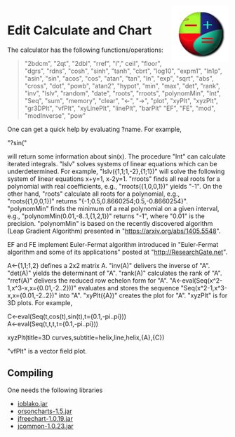 <img src="images/Icon128.png" align="right" />

# Edit Calculate and Chart


The calculator has the following functions/operations:

> "2bdcm", "2qt", "2dbl", "rref", "I"," ceil",
> "floor", "dgrs", "rdns", "cosh", "sinh", "tanh",
> "cbrt", "log10", "expm1", "ln1p", "asin", "sin",
> "acos", "cos", "atan", "tan", "ln", "exp", "sqrt",
> "abs", "cross", "dot", "powb", "atan2", "hypot", 
> "min", "max", "det", "rank", "inv", "lslv", "random",
> "date", "roots", "rroots", "polynomMin", "Int", "Seq",
> "sum", "memory", "clear", "<-", "->", "plot", "xyPlt",
> "xyzPlt", "gr3DPlt", "vfPlt", "xyLinePlt", "linePlt", "barPlt"
> "EF", "FE", "mod", "modInverse", "pow"


  One can get a quick help by evaluating ?name.
For example,

"?sin("
 
will return some information about sin(x).
 The procedure "Int" can calculate iterated integrals.
 "lslv"  solves systems of linear equations which can be underdetermined.
 For example, "lslv({1,1;1,-2},{1;1})" will solve the following system of linear equations
x+y=1,
x-2y=1.
"rroots" finds all real roots for a polynomial with real coefficients, e.g., "rroots({1,0,0,1})" yields "-1". On the other hand, "roots" calculate all roots for a polynomial, e.g., 
"roots({1,0,0,1})" 
returns 
"{-1;0.5,0.8660254;0.5,-0.8660254}".
"polynomMin" finds the minimum of a real polynomial on a given interval, e.g., 
"polynomMin(0.01,-8..1,{1,2,1})" returns "-1", where "0.01" is the precision. "polynomMin" is based on the recently discovered algorithm (Leap Gradient Algorithm) presented in
"https://arxiv.org/abs/1405.5548".  

EF and FE implement Euler-Fermat algorithm introduced in "Euler-Fermat algorithm and some of its applications" posted at
"http://ResearchGate.net".

A<-{1,1;1,2} defines a 2x2 matrix A. "inv(A)" delivers the inverse of "A". "det(A)" yields the determinant of "A". "rank(A)"  calculates the rank of "A". "rref(A)" delivers the reduced row echelon form for "A".
"A<-eval(Seq(x^2-1,x^3-x,x={0.01,-2..2}))" evaluates and stores the sequence 
"Seq(x^2-1,x^3-x,x={0.01,-2..2})" into "A".   "xyPlt({A})" creates the plot for "A". "xyzPlt" is for 3D plots. For example,

C<-eval(Seq(t,cos(t),sin(t),t={0.1,-pi..pi}))<br/>
A<-eval(Seq(t,t,t,t={0.1,-pi..pi}))


xyzPlt(title=3D curves,subtitle=helix,line,helix,{A},{C})

"vfPlt" is a vector field plot.


## Compiling

One needs the following libraries

- [ioblako.jar](http://i-oblako.org)
- [orsoncharts-1.5.jar](http://www.object-refinery.com)
- [jfreechart-1.0.19.jar](http://www.jfree.org) 
- [jcommon-1.0.23.jar](http://www.jfree.org)




